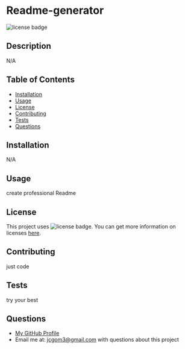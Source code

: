 # Readme-generator
  ![license badge](https://img.shields.io/badge/license-MIT-brightgreen)
  ## Description
  N/A
  ## Table of Contents
  * [Installation](#installation)
  * [Usage](#usage)
  * [License](#license)
  * [Contributing](#contributing)
  * [Tests](#tests)
  * [Questions](#questions)
  ## Installation
  N/A
  ## Usage
  create professional Readme
  ## License
  This project uses ![license badge](https://img.shields.io/badge/license-MIT-brightgreen). You can get more information on licenses [here](https://choosealicense.com/).
  ## Contributing
  just code
  ## Tests
  try your best
  ## Questions
  * [My GitHub Profile](https://github.com/jcgom3)
  * Email me at: [jcgom3@gmail.com](mailto:jcgom3@gmail.com) with questions about this project
